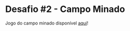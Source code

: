 # Desafio #2 - Campo Minado
 
 Jogo do campo minado disponível [aqui](https://nostalgic-yalow-08a31c.netlify.app/)!